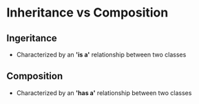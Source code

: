 # Inheritance vs Composition

## Ingeritance
* Characterized by an **'is a'** relationship between two classes

## Composition
* Characterized by an **'has a'** relationship between two classes